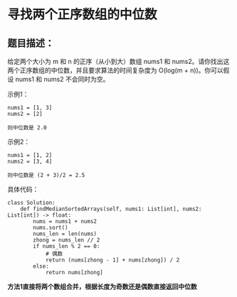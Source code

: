 # 寻找两个正序数组的中位数
## 题目描述：

给定两个大小为 m 和 n 的正序（从小到大）数组 nums1 和 nums2。请你找出这两个正序数组的中位数，并且要求算法的时间复杂度为 O(log(m + n))。你可以假设 nums1 和 nums2 不会同时为空。


示例1：
    
	nums1 = [1, 3]
	nums2 = [2]

	则中位数是 2.0

示例2：
    
	nums1 = [1, 2]
	nums2 = [3, 4]
	
	则中位数是 (2 + 3)/2 = 2.5
    
具体代码：

	class Solution:
	    def findMedianSortedArrays(self, nums1: List[int], nums2: List[int]) -> float:
	        nums = nums1 + nums2
	        nums.sort()
	        nums_len = len(nums) 
	        zhong = nums_len // 2
	        if nums_len % 2 == 0:
	            # 偶数
	            return (nums[zhong - 1] + nums[zhong]) / 2
	        else:
	            return nums[zhong] 
        
**方法1直接将两个数组合并，根据长度为奇数还是偶数直接返回中位数**

